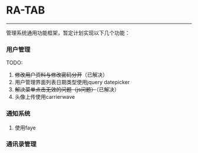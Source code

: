 RA-TAB
=====
*****
管理系统通用功能框架，暂定计划实现以下几个功能：
### 用户管理
TODO:
  1. ~~修改用户资料与修改密码分开~~（已解决）
  2. 用户管理界面列表日期类型使用jquery datepicker
  3. ~~解决菜单点击无效的问题（js问题）~~（已解决）
  4. 头像上传使用carrierwave

### 通知系统
  1. 使用faye

### 通讯录管理
